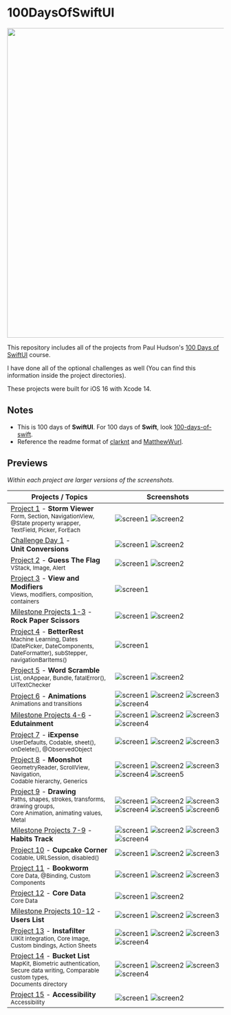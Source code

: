 # 100DaysOfSwiftUI

<div align="center">
  <img src="https://i.ytimg.com/vi/AWZzEGwkenQ/maxresdefault.jpg" width="720">
</div>

This repository includes all of the projects from Paul Hudson's [100 Days of SwiftUI](https://www.hackingwithswift.com/100/swiftui) course.

I have done all of the optional challenges as well (You can find this information inside the project directories).

These projects were built for iOS 16 with Xcode 14.

## Notes

- This is 100 days of **SwiftUI**. For 100 days of **Swift**, look [100-days-of-swift](https://github.com/fauzandwip/100-days-of-swift).
- Reference the readme format of [clarknt](https://github.com/clarknt) and [MatthewWurl](https://github.com/MatthewWurl).

## Previews

_Within each project are larger versions of the screenshots._

| Projects / Topics                                                                                                                                                                                            | Screenshots                                                                                                                                                                                                                                                                                                                                                                                           |
| ------------------------------------------------------------------------------------------------------------------------------------------------------------------------------------------------------------ | ----------------------------------------------------------------------------------------------------------------------------------------------------------------------------------------------------------------------------------------------------------------------------------------------------------------------------------------------------------------------------------------------------- |
| [Project 1](01_Project1_HWSwiftUI) - **Storm Viewer** <br/><sub>Form, Section, NavigationView, </sub> <br/><sub>@State property wrapper, </sub> <br/><sub>TextField, Picker, ForEach</sub>                   | ![screen1](01_Project1_HWSwiftUI/screenshots/small/screen01.png) ![screen2](01_Project1_HWSwiftUI/screenshots/small/screen02.png)                                                                                                                                                                                                                                                                     |
| [Challenge Day 1](02_Challenge-Day1_HWSwiftUI) - <br/> **Unit Conversions** <br/><sub></sub>                                                                                                                 | ![screen1](02_Challenge-Day1_HWSwiftUI/screenshots/small/screen01.png) ![screen2](02_Challenge-Day1_HWSwiftUI/screenshots/small/screen02.png)                                                                                                                                                                                                                                                         |
| [Project 2](03_Project2_HWSwiftUI) - **Guess The Flag** <br/><sub>VStack, Image, Alert</sub>                                                                                                                 | ![screen1](03_Project2_HWSwiftUI/screenshots/small/screen01.png) ![screen2](03_Project2_HWSwiftUI/screenshots/small/screen02.png)                                                                                                                                                                                                                                                                     |
| [Project 3](04_Project3_HWSwiftUI) - **View and Modifiers** <br/><sub>Views, modifiers, composition, containers</sub>                                                                                        | ![screen1](04_Project3_HWSwiftUI/screenshots/small/screen01.png)                                                                                                                                                                                                                                                                                                                                      |
| [Milestone Projects 1-3](05_Milestone-Projects1-3_HWSwiftUI) - <br/> **Rock Paper Scissors** <br/><sub></sub>                                                                                                | ![screen1](05_Milestone-Projects1-3_HWSwiftUI/screenshots/small/screen01.png) ![screen2](05_Milestone-Projects1-3_HWSwiftUI/screenshots/small/screen02.png)                                                                                                                                                                                                                                           |
| [Project 4](06_Project4_HWSwiftUI) - **BetterRest** <br/><sub>Machine Learning, Dates (DatePicker, DateComponents, </sub> <br/><sub>DateFormatter), subStepper, navigationBarItems()</sub>                   | ![screen1](06_Project4_HWSwiftUI/screenshots/small/screen01.png)                                                                                                                                                                                                                                                                                                                                      |
| [Project 5](07_Project5_HWSwiftUI) - **Word Scramble** <br/><sub>List, onAppear, Bundle, fatalError(), UITextChecker</sub>                                                                                   | ![screen1](07_Project5_HWSwiftUI/screenshots/small/screen01.png) ![screen2](07_Project5_HWSwiftUI/screenshots/small/screen01.png)                                                                                                                                                                                                                                                                     |
| [Project 6](08_Project6_HWSwiftUI) - **Animations** <br/><sub>Animations and transitions</sub>                                                                                                               | ![screen1](08_Project6_HWSwiftUI/screenshots/small/screen01.png) ![screen2](08_Project6_HWSwiftUI/screenshots/small/screen02.png) ![screen3](08_Project6_HWSwiftUI/screenshots/small/screen03.png) ![screen4](08_Project6_HWSwiftUI/screenshots/small/screen04.png)                                                                                                                                   |
| [Milestone Projects 4-6](09_Milestone-Projects4-6_HWSwiftUI) - <br/> **Edutainment** <br/><sub></sub>                                                                                                        | ![screen1](09_Milestone-Projects4-6_HWSwiftUI/screenshots/small/screen01.png) ![screen2](09_Milestone-Projects4-6_HWSwiftUI/screenshots/small/screen02.png) ![screen3](09_Milestone-Projects4-6_HWSwiftUI/screenshots/small/screen03.png) ![screen4](09_Milestone-Projects4-6_HWSwiftUI/screenshots/small/screen04.png)                                                                               |
| [Project 7](10_Project7_HWSwiftUI) - **iExpense** <br/><sub>UserDefaults, Codable, sheet(), </sub> <br/><sub>onDelete(), @ObservedObject</sub>                                                               | ![screen1](10_Project7_HWSwiftUI/screenshots/small/screen01.png) ![screen2](10_Project7_HWSwiftUI/screenshots/small/screen02.png) ![screen3](10_Project7_HWSwiftUI/screenshots/small/screen03.png)                                                                                                                                                                                                    |
| [Project 8](11_Project8_HWSwiftUI) - **Moonshot** <br/><sub>GeometryReader, ScrollView, Navigation, </sub> <br/><sub>Codable hierarchy, Generics</sub>                                                       | ![screen1](11_Project8_HWSwiftUI/screenshots/small/screen01.png) ![screen2](11_Project8_HWSwiftUI/screenshots/small/screen02.png) ![screen3](11_Project8_HWSwiftUI/screenshots/small/screen03.png) ![screen4](11_Project8_HWSwiftUI/screenshots/small/screen04.png) ![screen5](11_Project8_HWSwiftUI/screenshots/small/screen05.png)                                                                  |
| [Project 9](12_Project9_HWSwiftUI) - **Drawing** <br/><sub>Paths, shapes, strokes, transforms, drawing groups, </sub> <br/><sub>Core Animation, animating values, Metal</sub>                                | ![screen1](12_Project9_HWSwiftUI/screenshots/small/screen01.png) ![screen2](12_Project9_HWSwiftUI/screenshots/small/screen02.png) ![screen3](12_Project9_HWSwiftUI/screenshots/small/screen03.png) ![screen4](12_Project9_HWSwiftUI/screenshots/small/screen04.png) ![screen5](12_Project9_HWSwiftUI/screenshots/small/screen05.png) ![screen6](12_Project9_HWSwiftUI/screenshots/small/screen06.png) |
| [Milestone Projects 7-9](13_Milestone-Projects7-9_HWSwiftUI) - <br/> **Habits Track** <br/><sub></sub>                                                                                                       | ![screen1](13_Milestone-Projects7-9_HWSwiftUI/screenshots/small/screen01.png) ![screen2](13_Milestone-Projects7-9_HWSwiftUI/screenshots/small/screen02.png) ![screen3](13_Milestone-Projects7-9_HWSwiftUI/screenshots/small/screen03.png) ![screen4](13_Milestone-Projects7-9_HWSwiftUI/screenshots/small/screen04.png)                                                                               |
| [Project 10](14_Project10_HWSwiftUI) - **Cupcake Corner** <br/><sub>Codable, URLSession, disabled()</sub>                                                                                                    | ![screen1](14_Project10_HWSwiftUI/screenshots/small/screen01.png) ![screen2](14_Project10_HWSwiftUI/screenshots/small/screen02.png) ![screen3](14_Project10_HWSwiftUI/screenshots/small/screen03.png)                                                                                                                                                                                                 |
| [Project 11](15_Project11_HWSwiftUI) - **Bookworm** <br/><sub>Core Data, @Binding, Custom Components</sub>                                                                                                   | ![screen1](15_Project11_HWSwiftUI/screenshots/small/screen01.png) ![screen2](15_Project11_HWSwiftUI/screenshots/small/screen02.png) ![screen3](15_Project11_HWSwiftUI/screenshots/small/screen03.png)                                                                                                                                                                                                 |
| [Project 12](16_Project12_HWSwiftUI) - **Core Data** <br/><sub>Core Data</sub>                                                                                                                               | ![screen1](16_Project12_HWSwiftUI/screenshots/small/screen01.png) ![screen2](16_Project12_HWSwiftUI/screenshots/small/screen02.png)                                                                                                                                                                                                                                                                   |
| [Milestone Projects 10-12](17_Milestone-Projects10-12_HWSwiftUI) - <br/> **Users List** <br/><sub></sub>                                                                                                     | ![screen1](17_Milestone-Projects10-12_HWSwiftUI/screenshots/small/Light_01.png) ![screen2](17_Milestone-Projects10-12_HWSwiftUI/screenshots/small/Light_02.png) ![screen3](17_Milestone-Projects10-12_HWSwiftUI/screenshots/small/Light_03.png)                                                                                                                                                       |
| [Project 13](18_Project13_HWSwiftUI) - **Instafilter** <br/><sub>UIKit integration, Core Image, Custom bindings, Action Sheets</sub>                                                                         | ![screen1](18_Project13_HWSwiftUI/screenshots/small/light_01.png) ![screen2](18_Project13_HWSwiftUI/screenshots/small/light_02.png) ![screen3](18_Project13_HWSwiftUI/screenshots/small/light_03.png) ![screen4](18_Project13_HWSwiftUI/screenshots/small/light_04.png)                                                                                                                               |
| [Project 14](19_Project14_HWSwiftUI) - **Bucket List** <br/><sub>MapKit, Biometric authentication, </sub> <br/><sub>Secure data writing, Comparable custom types, </sub> <br/><sub>Documents directory</sub> | ![screen1](19_Project14_HWSwiftUI/screenshots/small/light_01.png) ![screen2](19_Project14_HWSwiftUI/screenshots/small/light_02.png) ![screen3](19_Project14_HWSwiftUI/screenshots/small/light_03.png) ![screen4](19_Project14_HWSwiftUI/screenshots/small/light_04.png)                                                                                                                               |
| [Project 15](20_Project15_HWSwiftUI) - **Accessibility** <br/><sub>Accessibility</sub>                                                                                                                       | ![screen1](20_Project15_HWSwiftUI/screenshots/small/light_01.png) ![screen2](20_Project15_HWSwiftUI/screenshots/small/light_02.png)                                                                                                                                                                                                                                                                   |
